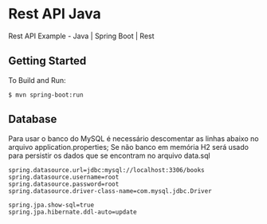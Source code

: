# Rest API Java

Rest API Example - Java | Spring Boot | Rest

## Getting Started

To Build and Run:
```
$ mvn spring-boot:run
```

## Database

Para usar o banco do MySQL é necessário descomentar as linhas abaixo no arquivo application.properties;
Se não banco em memória H2 será usado para persistir os dados que se encontram no arquivo data.sql

```
spring.datasource.url=jdbc:mysql://localhost:3306/books
spring.datasource.username=root
spring.datasource.password=root
spring.datasource.driver-class-name=com.mysql.jdbc.Driver

spring.jpa.show-sql=true
spring.jpa.hibernate.ddl-auto=update
```
